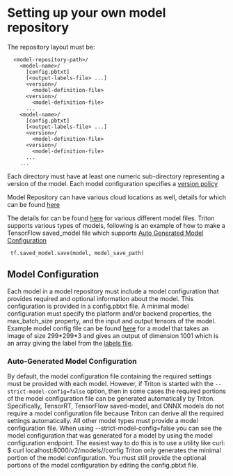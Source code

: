 # Setting up your own model repository

The repository layout must be:

```
  <model-repository-path>/
    <model-name>/
      [config.pbtxt]
      [<output-labels-file> ...]
      <version>/
        <model-definition-file>
      <version>/
        <model-definition-file>
      ...
    <model-name>/
      [config.pbtxt]
      [<output-labels-file> ...]
      <version>/
        <model-definition-file>
      <version>/
        <model-definition-file>
      ...
    ...
```
Each <model-name> directory must have at least one numeric
sub-directory representing a version of the model.  Each model configuration specifies a [version
policy](https://github.com/triton-inference-server/server/blob/main/docs/model_configuration.md#version-policy)

Model Repository can have various cloud locations as well, details for which can be found [here](https://github.com/triton-inference-server/server/blob/main/docs/model_repository.md#model-repository-locations)

The details for <model-definition-file> can be found [here](https://github.com/triton-inference-server/server/blob/main/docs/model_repository.md#model-files) for various different model files. Triton supports various types of models, following is an example of how to make a TensorFlow saved_model file which supports [Auto Generated Model Configuration](https://github.com/bansal01yash/Triton-Inference-server-Use/blob/main/model-setup.md#auto-generated-model-configuration)
 ```
  tf.saved_model.save(model, model_save_path)
```
  
## Model Configuration

Each model in a model repository must include a model configuration that provides required and optional information about the model. This configuration is provided in a config.pbtxt file. A minimal model configuration must specify the platform and/or backend properties, the max_batch_size property, and the input and output tensors of the model. 
Example model config file can be found [here](https://github.com/bansal01yash/Triton-Inference-server-Use/blob/main/model_repository/inception_graphdef/config.pbtxt) for a model that takes an image of size 299\*299\*3 and gives an output of dimension 1001 which is an array giving the label from the [labels file](https://github.com/bansal01yash/Triton-Inference-server-Use/blob/main/model_repository/inception_graphdef/inception_labels.txt).
  
### Auto-Generated Model Configuration
By default, the model configuration file containing the required settings must be provided with each model. However, if Triton is started with the ```--strict-model-config=false``` option, then in some cases the required portions of the model configuration file can be generated automatically by Triton.
Specifically, TensorRT, TensorFlow saved-model, and ONNX models do not require a model configuration file because Triton can derive all the required settings automatically. All other model types must provide a model configuration file.
When using --strict-model-config=false you can see the model configuration that was generated for a model by using the model configuration endpoint. The easiest way to do this is to use a utility like curl:
$ curl localhost:8000/v2/models/<model name>/config
Triton only generates the minimal portion of the model configuration. You must still provide the optional portions of the model configuration by editing the config.pbtxt file.


